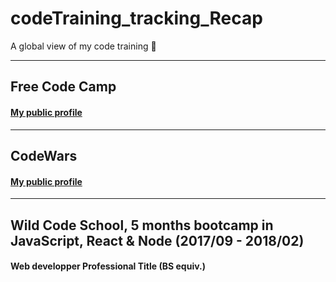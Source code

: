 # codeTraining_tracking_Recap
A global view of my code training :eyes:

---

## Free Code Camp

#### [My public profile](https://www.freecodecamp.org/codingk8)

---

## CodeWars

#### [My public profile](https://www.codewars.com/users/codingk8)

___

## Wild Code School, 5 months bootcamp in JavaScript, React & Node (2017/09 - 2018/02)

#### Web developper Professional Title (BS equiv.)
